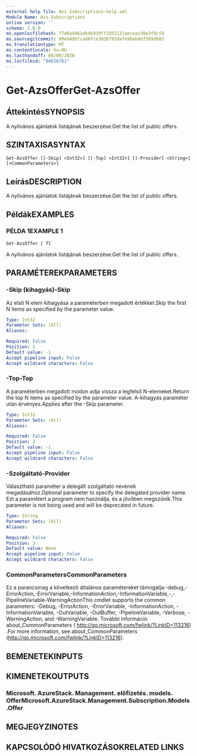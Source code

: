 ```yaml
---
external help file: Azs.Subscriptions-help.xml
Module Name: Azs.Subscriptions
online version: ''
schema: 2.0.0
ms.openlocfilehash: 77d6a4861dbdb93dff2d5511faeceac30e3f9cf8
ms.sourcegitcommit: 09eb4dbfcad6fce303b793dafe9bebdef589db03
ms.translationtype: MT
ms.contentlocale: hu-HU
ms.lasthandoff: 08/08/2020
ms.locfileid: "94016761"
---
```

# <span data-ttu-id="97600-101">Get-AzsOffer</span><span class="sxs-lookup"><span data-stu-id="97600-101">Get-AzsOffer</span></span>

## <span data-ttu-id="97600-102">Áttekintés</span><span class="sxs-lookup"><span data-stu-id="97600-102">SYNOPSIS</span></span>
<span data-ttu-id="97600-103">A nyilvános ajánlatok listájának beszerzése.</span><span class="sxs-lookup"><span data-stu-id="97600-103">Get the list of public offers.</span></span>

## <span data-ttu-id="97600-104">SZINTAXISA</span><span class="sxs-lookup"><span data-stu-id="97600-104">SYNTAX</span></span>

```
Get-AzsOffer [[-Skip] <Int32>] [[-Top] <Int32>] [[-Provider] <String>] [<CommonParameters>]
```

## <span data-ttu-id="97600-105">Leírás</span><span class="sxs-lookup"><span data-stu-id="97600-105">DESCRIPTION</span></span>
<span data-ttu-id="97600-106">A nyilvános ajánlatok listájának beszerzése.</span><span class="sxs-lookup"><span data-stu-id="97600-106">Get the list of public offers.</span></span>

## <span data-ttu-id="97600-107">Példák</span><span class="sxs-lookup"><span data-stu-id="97600-107">EXAMPLES</span></span>

### <span data-ttu-id="97600-108">PÉLDA 1</span><span class="sxs-lookup"><span data-stu-id="97600-108">EXAMPLE 1</span></span>
```
Get-AzsOffer | fl
```

<span data-ttu-id="97600-109">A nyilvános ajánlatok listájának beszerzése.</span><span class="sxs-lookup"><span data-stu-id="97600-109">Get the list of public offers.</span></span>

## <span data-ttu-id="97600-110">PARAMÉTEREK</span><span class="sxs-lookup"><span data-stu-id="97600-110">PARAMETERS</span></span>

### <span data-ttu-id="97600-111">-Skip (kihagyás)</span><span class="sxs-lookup"><span data-stu-id="97600-111">-Skip</span></span>
<span data-ttu-id="97600-112">Az első N elem kihagyása a paraméterben megadott értékkel.</span><span class="sxs-lookup"><span data-stu-id="97600-112">Skip the first N items as specified by the parameter value.</span></span>

```yaml
Type: Int32
Parameter Sets: (All)
Aliases:

Required: False
Position: 1
Default value: -1
Accept pipeline input: False
Accept wildcard characters: False
```

### <span data-ttu-id="97600-113">-Top</span><span class="sxs-lookup"><span data-stu-id="97600-113">-Top</span></span>
<span data-ttu-id="97600-114">A paraméterben megadott módon adja vissza a legfelső N-elemeket.</span><span class="sxs-lookup"><span data-stu-id="97600-114">Return the top N items as specified by the parameter value.</span></span>
<span data-ttu-id="97600-115">A-kihagyás paraméter után érvényes.</span><span class="sxs-lookup"><span data-stu-id="97600-115">Applies after the -Skip parameter.</span></span>

```yaml
Type: Int32
Parameter Sets: (All)
Aliases:

Required: False
Position: 2
Default value: -1
Accept pipeline input: False
Accept wildcard characters: False
```

### <span data-ttu-id="97600-116">-Szolgáltató</span><span class="sxs-lookup"><span data-stu-id="97600-116">-Provider</span></span>
<span data-ttu-id="97600-117">Választható paraméter a delegált szolgáltató nevének megadásához.</span><span class="sxs-lookup"><span data-stu-id="97600-117">Optional parameter to specify the delegated provider name.</span></span> <span data-ttu-id="97600-118">Ezt a paramétert a program nem használja, és a jövőben megszűnik.</span><span class="sxs-lookup"><span data-stu-id="97600-118">This parameter is not being used and will be deprecated in future.</span></span>

```yaml
Type: String
Parameter Sets: (All)
Aliases:

Required: False
Position: 3
Default value: None
Accept pipeline input: False
Accept wildcard characters: False
```

### <span data-ttu-id="97600-119">CommonParameters</span><span class="sxs-lookup"><span data-stu-id="97600-119">CommonParameters</span></span>
<span data-ttu-id="97600-120">Ez a parancsmag a következő általános paramétereket támogatja:-debug,-ErrorAction,-ErrorVariable,-InformationAction,-InformationVariable,-,-PipelineVariable-WarningAction</span><span class="sxs-lookup"><span data-stu-id="97600-120">This cmdlet supports the common parameters: -Debug, -ErrorAction, -ErrorVariable, -InformationAction, -InformationVariable, -OutVariable, -OutBuffer, -PipelineVariable, -Verbose, -WarningAction, and -WarningVariable.</span></span> <span data-ttu-id="97600-121">További információ: about_CommonParameters ( http://go.microsoft.com/fwlink/?LinkID=113216) .</span><span class="sxs-lookup"><span data-stu-id="97600-121">For more information, see about_CommonParameters (http://go.microsoft.com/fwlink/?LinkID=113216).</span></span>

## <span data-ttu-id="97600-122">BEMENETEK</span><span class="sxs-lookup"><span data-stu-id="97600-122">INPUTS</span></span>

## <span data-ttu-id="97600-123">KIMENETEK</span><span class="sxs-lookup"><span data-stu-id="97600-123">OUTPUTS</span></span>

### <span data-ttu-id="97600-124">Microsoft. AzureStack. Management. előfizetés. models. Offer</span><span class="sxs-lookup"><span data-stu-id="97600-124">Microsoft.AzureStack.Management.Subscription.Models.Offer</span></span>

## <span data-ttu-id="97600-125">MEGJEGYZI</span><span class="sxs-lookup"><span data-stu-id="97600-125">NOTES</span></span>

## <span data-ttu-id="97600-126">KAPCSOLÓDÓ HIVATKOZÁSOK</span><span class="sxs-lookup"><span data-stu-id="97600-126">RELATED LINKS</span></span>
